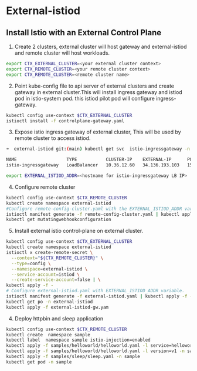 # External-istiod




## Install Istio with an External Control Plane

1. Create 2 clusters, external cluster will host gateway and external-istiod and remote cluster will host workloads.

```sh
export CTX_EXTERNAL_CLUSTER=<your external cluster context>
export CTX_REMOTE_CLUSTER=<your remote cluster context>
export CTX_REMOTE_CLUSTER=<remote cluster name>
```


2. Point kube-config file to api server of external clusters and create gateway in external cluster.This will install ingress gateway and istiod pod in istio-system pod. this istiod pilot pod will configure ingress-gateway.

```sh
kubectl config use-context $CTX_EXTERNAL_CLUSTER
istioctl install -f controlplane-gateway.yaml

```

3. Expose istio ingress gateway of external cluster, This will be used by remote cluster to access istiod.

```sh
➜  external-istiod git:(main) kubectl get svc  istio-ingressgateway -n istio-system

NAME                   TYPE           CLUSTER-IP    EXTERNAL-IP      PORT(S)                                           AGE
istio-ingressgateway   LoadBalancer   10.36.12.60   34.136.193.103   15021:32584/TCP,15012:32618/TCP,15017:32015/TCP   3h48m

export EXTERNAL_ISTIOD_ADDR=<hostname for istio-ingressgateway LB IP>
```

4. Configure remote cluster

```sh
kubectl config use-context $CTX_REMOTE_CLUSTER
kubectl create namespace external-istiod
#Configure remote-config-cluster.yaml with the EXTERNAL_ISTIOD_ADDR variable.
istioctl manifest generate -f remote-config-cluster.yaml | kubectl apply -f -
kubectl get mutatingwebhookconfiguration
```

5. Install external istio control-plane on external cluster.

```sh
kubectl config use-context $CTX_EXTERNAL_CLUSTER
kubectl create namespace external-istiod
istioctl x create-remote-secret \
  --context="${CTX_REMOTE_CLUSTER}" \
  --type=config \
  --namespace=external-istiod \
  --service-account=istiod \
  --create-service-account=false | \
kubectl apply -f - 
# Configure external-istiod.yaml with EXTERNAL_ISTIOD_ADDR variable.
istioctl manifest generate -f external-istiod.yaml | kubectl apply -f -
kubectl get po -n external-istiod 
kubectl apply -f external-istiod-gw.yam
```



4. Deploy httpbin and sleep application

```sh
kubectl config use-context $CTX_REMOTE_CLUSTER
kubectl create  namespace sample
kubectl label  namespace sample istio-injection=enabled
kubectl apply -f samples/helloworld/helloworld.yaml -l service=helloworld -n sample 
kubectl apply -f samples/helloworld/helloworld.yaml -l version=v1 -n sample 
kubectl apply -f samples/sleep/sleep.yaml -n sample 
kubectl get pod -n sample 
```
